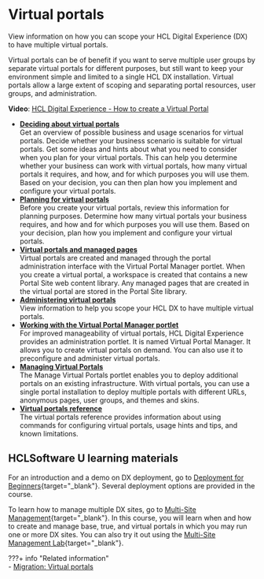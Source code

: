 # Virtual portals

View information on how you can scope your HCL Digital Experience (DX) to have multiple virtual portals.

Virtual portals can be of benefit if you want to serve multiple user groups by separate virtual portals for different purposes, but still want to keep your environment simple and limited to a single HCL DX installation. Virtual portals allow a large extent of scoping and separating portal resources, user groups, and administration.

**Video**: [HCL Digital Experience - How to create a Virtual Portal](https://www.youtube.com/watch?v=DCTHg8WEvkY&feature=youtu.be)


-   **[Deciding about virtual portals](../virtual_portal/vp_overview/index.md)**  
Get an overview of possible business and usage scenarios for virtual portals. Decide whether your business scenario is suitable for virtual portals. Get some ideas and hints about what you need to consider when you plan for your virtual portals. This can help you determine whether your business can work with virtual portals, how many virtual portals it requires, and how, and for which purposes you will use them. Based on your decision, you can then plan how you implement and configure your virtual portals.
-   **[Planning for virtual portals](../virtual_portal/vp_planning/index.md)**  
Before you create your virtual portals, review this information for planning purposes. Determine how many virtual portals your business requires, and how and for which purposes you will use them. Based on your decision, plan how you implement and configure your virtual portals.
-   **[Virtual portals and managed pages](wcm_mngpages_virtualportal.md)**  
Virtual portals are created and managed through the portal administration interface with the Virtual Portal Manager portlet. When you create a virtual portal, a workspace is created that contains a new Portal Site web content library. Any managed pages that are created in the virtual portal are stored in the Portal Site library.
-   **[Administering virtual portals](../virtual_portal/adm_vp_task/index.md)**  
View information to help you scope your HCL DX to have multiple virtual portals.
-   **[Working with the Virtual Portal Manager portlet](../virtual_portal/vp_mgr_portlet/index.md)**  
For improved manageability of virtual portals, HCL Digital Experience provides an administration portlet. It is named Virtual Portal Manager. It allows you to create virtual portals on demand. You can also use it to preconfigure and administer virtual portals.
-   **[Managing Virtual Portals](../virtual_portal/mng_vp/index.md)**  
The Manage Virtual Portals portlet enables you to deploy additional portals on an existing infrastructure. With virtual portals, you can use a single portal installation to deploy multiple portals with different URLs, anonymous pages, user groups, and themes and skins.
-   **[Virtual portals reference](../virtual_portal/vp_reference/index.md)**  
The virtual portals reference provides information about using commands for configuring virtual portals, usage hints and tips, and known limitations.

## HCLSoftware U learning materials

For an introduction and a demo on DX deployment, go to [Deployment for Beginners](https://hclsoftwareu.hcltechsw.com/component/axs/?view=sso_config&id=3&forward=https%3A%2F%2Fhclsoftwareu.hcltechsw.com%2Fcourses%2Flesson%2F%3Fid%3D1479){target="_blank"}. Several deployment options are provided in the course.

To learn how to manage multiple DX sites, go to [Multi-Site Management](https://hclsoftwareu.hcltechsw.com/component/axs/?view=sso_config&id=3&forward=https%3A%2F%2Fhclsoftwareu.hcltechsw.com%2Fcourses%2Flesson%2F%3Fid%3D3086){target="_blank"}. In this course, you will learn when and how to create and manage base, true, and virtual portals in which you may run one or more DX sites. You can also try it out using the [Multi-Site Management Lab](https://hclsoftwareu.hcltechsw.com/images/Lc4sMQCcN5uxXmL13gSlsxClNTU3Mjc3NTc4MTc2/DS_Academy/DX/Administrator/HDX-ADM-200_Multi-Site_Management_Lab.pdf){target="_blank"}.

???+ info "Related information"  
    - [Migration: Virtual portals](../../deployment/manage/migrate/planning_migration/mig_plan_expectations/mig_plan_expect_vp.md)

<!--
[Connecting to WebDAV to work with portal pages and static content](../webdav_url.md) -->


